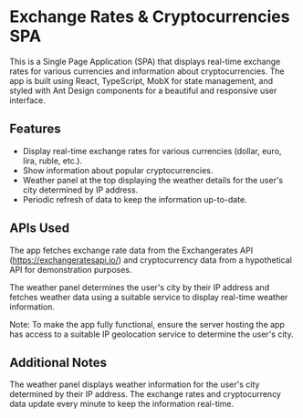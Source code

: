 # Exchange Rates & Cryptocurrencies SPA

This is a Single Page Application (SPA) that displays real-time exchange rates for various currencies and information about cryptocurrencies. The app is built using React, TypeScript, MobX for state management, and styled with Ant Design components for a beautiful and responsive user interface.

## Features

- Display real-time exchange rates for various currencies (dollar, euro, lira, ruble, etc.).
- Show information about popular cryptocurrencies.
- Weather panel at the top displaying the weather details for the user's city determined by IP address.
- Periodic refresh of data to keep the information up-to-date.

## APIs Used

The app fetches exchange rate data from the Exchangerates API (https://exchangeratesapi.io/) and cryptocurrency data from a hypothetical API for demonstration purposes.

The weather panel determines the user's city by their IP address and fetches weather data using a suitable service to display real-time weather information.

Note: To make the app fully functional, ensure the server hosting the app has access to a suitable IP geolocation service to determine the user's city.

## Additional Notes

The weather panel displays weather information for the user's city determined by their IP address.
The exchange rates and cryptocurrency data update every minute to keep the information real-time.
